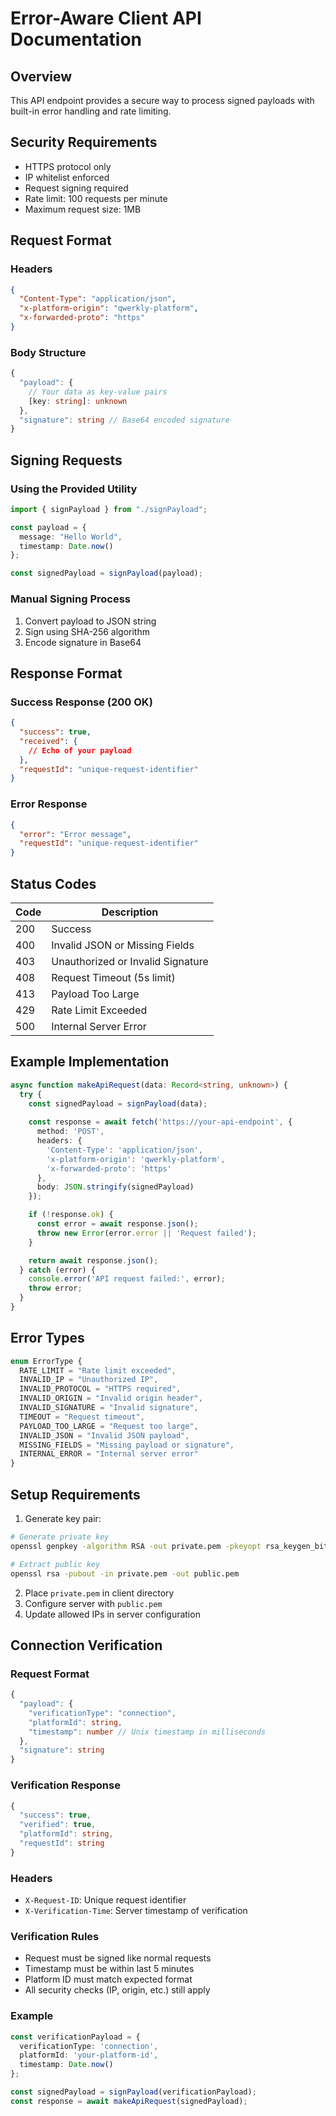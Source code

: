 # Error-Aware Client API Documentation

## Overview
This API endpoint provides a secure way to process signed payloads with built-in error handling and rate limiting.

## Security Requirements
- HTTPS protocol only
- IP whitelist enforced
- Request signing required
- Rate limit: 100 requests per minute
- Maximum request size: 1MB

## Request Format

### Headers
```json
{
  "Content-Type": "application/json",
  "x-platform-origin": "qwerkly-platform",
  "x-forwarded-proto": "https"
}
```

### Body Structure
```typescript
{
  "payload": {
    // Your data as key-value pairs
    [key: string]: unknown
  },
  "signature": string // Base64 encoded signature
}
```

## Signing Requests

### Using the Provided Utility
```typescript
import { signPayload } from "./signPayload";

const payload = {
  message: "Hello World",
  timestamp: Date.now()
};

const signedPayload = signPayload(payload);
```

### Manual Signing Process
1. Convert payload to JSON string
2. Sign using SHA-256 algorithm
3. Encode signature in Base64

## Response Format

### Success Response (200 OK)
```json
{
  "success": true,
  "received": {
    // Echo of your payload
  },
  "requestId": "unique-request-identifier"
}
```

### Error Response
```json
{
  "error": "Error message",
  "requestId": "unique-request-identifier"
}
```

## Status Codes

| Code | Description |
|------|-------------|
| 200  | Success |
| 400  | Invalid JSON or Missing Fields |
| 403  | Unauthorized or Invalid Signature |
| 408  | Request Timeout (5s limit) |
| 413  | Payload Too Large |
| 429  | Rate Limit Exceeded |
| 500  | Internal Server Error |

## Example Implementation

```typescript
async function makeApiRequest(data: Record<string, unknown>) {
  try {
    const signedPayload = signPayload(data);
    
    const response = await fetch('https://your-api-endpoint', {
      method: 'POST',
      headers: {
        'Content-Type': 'application/json',
        'x-platform-origin': 'qwerkly-platform',
        'x-forwarded-proto': 'https'
      },
      body: JSON.stringify(signedPayload)
    });

    if (!response.ok) {
      const error = await response.json();
      throw new Error(error.error || 'Request failed');
    }

    return await response.json();
  } catch (error) {
    console.error('API request failed:', error);
    throw error;
  }
}
```

## Error Types

```typescript
enum ErrorType {
  RATE_LIMIT = "Rate limit exceeded",
  INVALID_IP = "Unauthorized IP",
  INVALID_PROTOCOL = "HTTPS required",
  INVALID_ORIGIN = "Invalid origin header",
  INVALID_SIGNATURE = "Invalid signature",
  TIMEOUT = "Request timeout",
  PAYLOAD_TOO_LARGE = "Request too large",
  INVALID_JSON = "Invalid JSON payload",
  MISSING_FIELDS = "Missing payload or signature",
  INTERNAL_ERROR = "Internal server error"
}
```

## Setup Requirements

1. Generate key pair:
```bash
# Generate private key
openssl genpkey -algorithm RSA -out private.pem -pkeyopt rsa_keygen_bits:2048

# Extract public key
openssl rsa -pubout -in private.pem -out public.pem
```

2. Place `private.pem` in client directory
3. Configure server with `public.pem`
4. Update allowed IPs in server configuration

## Connection Verification

### Request Format
```typescript
{
  "payload": {
    "verificationType": "connection",
    "platformId": string,
    "timestamp": number // Unix timestamp in milliseconds
  },
  "signature": string
}
```

### Verification Response
```typescript
{
  "success": true,
  "verified": true,
  "platformId": string,
  "requestId": string
}
```

### Headers
- `X-Request-ID`: Unique request identifier
- `X-Verification-Time`: Server timestamp of verification

### Verification Rules
- Request must be signed like normal requests
- Timestamp must be within last 5 minutes
- Platform ID must match expected format
- All security checks (IP, origin, etc.) still apply

### Example
```typescript
const verificationPayload = {
  verificationType: 'connection',
  platformId: 'your-platform-id',
  timestamp: Date.now()
};

const signedPayload = signPayload(verificationPayload);
const response = await makeApiRequest(signedPayload);
```
